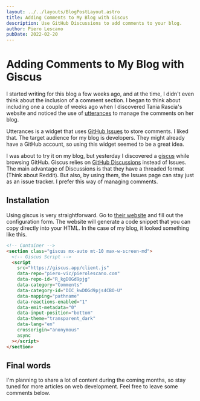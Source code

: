 ```yaml
---
layout: ../../layouts/BlogPostLayout.astro
title: Adding Comments to My Blog with Giscus
description: Use GitHub Discussions to add comments to your blog.
author: Piero Lescano
pubDate: 2022-02-20
---
```


# Adding Comments to My Blog with Giscus

I started writing for this blog a few weeks ago, and at the time, I didn't even
think about the inclusion of a comment section. I began to think about including
one a couple of weeks ago when I discovered Tania Rascia's website and noticed
the use of [utterances](https://github.com/utterance/utterances) to manage the
comments on her blog.

Utterances is a widget that uses
[GitHub Issues](https://docs.github.com/en/issues/tracking-your-work-with-issues/about-issues)
to store comments. I liked that. The target audience for my blog is developers.
They might already have a GitHub account, so using this widget seemed to be a
great idea.

I was about to try it on my blog, but yesterday I discovered a
[giscus](https://github.com/giscus/giscus) while browsing GitHub. Giscus relies
on [GitHub Discussions](https://docs.github.com/en/discussions) instead of
Issues. The main advantage of Discussions is that they have a threaded format
(Think about Reddit). But also, by using them, the Issues page can stay just as
an issue tracker. I prefer this way of managing comments.

## Installation

Using giscus is very straightforward. Go to [their website](https://giscus.app)
and fill out the configuration form. The website will generate a code snippet
that you can copy directly into your HTML. In the case of my blog, it looked
something like this.

```html
<!-- Container -->
<section class="giscus mx-auto mt-10 max-w-screen-md">
  <!-- Giscus Script -->
  <script
    src="https://giscus.app/client.js"
    data-repo="piero-vic/pierolescano.com"
    data-repo-id="R_kgDOGd9pjg"
    data-category="Comments"
    data-category-id="DIC_kwDOGd9pjs4CBO-U"
    data-mapping="pathname"
    data-reactions-enabled="1"
    data-emit-metadata="0"
    data-input-position="bottom"
    data-theme="transparent_dark"
    data-lang="en"
    crossorigin="anonymous"
    async
  ></script>
</section>
```

## Final words

I'm planning to share a lot of content during the coming months, so stay tuned
for more articles on web development. Feel free to leave some comments below.
